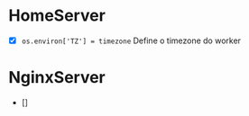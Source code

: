 # HomeServer
- [X] `os.environ['TZ'] = timezone` Define o timezone do worker


# NginxServer
- [] 

